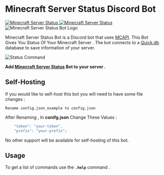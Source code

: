# Minecraft Server Status Discord Bot

<a href="https://top.gg/bot/802868654957789204">
    <img src="https://top.gg/api/widget/802868654957789204.svg" alt="Minecraft Server Status" />
</a>

<a href="https://botsfordiscord.com/bots/802868654957789204">
    <img src="https://botsfordiscord.com/api/bot/802868654957789204/widget" alt="Minecraft Server Status" />
</a>

<img src="https://imgur.com/aomDHdk" alt="Minecraft Server Status Bot Logo" />


Minecraft Server Status Bot is a Discord bot that uses [MCAPI](http://mcapi.us). This Bot Gives You Status Of Your Minecraft Server . The bot connects to a [Quick.db](https://quickdb.js.org) database to save information of your server.

<img src="https://media.discordapp.net/attachments/702042187436785706/813809055260082196/iZp6LHM_-_Imgur.png" alt="Status Command" />

**Add [Minecraft Server Status](https://top.gg/bot/628400349979344919) Bot to your server .**

## Self-Hosting

If you would like to self-host this bot you will need to have some file changes :

```
Rename config.json_example to config.json
```

After Renaming , In **conifg.json** Change These Values :
```javascript
    "token": "your-token",
    "prefix": "your-prefix";
```

No other support will be available for self-hosting of this bot.

## Usage

To get a list of commands use the **`.help`** command .
